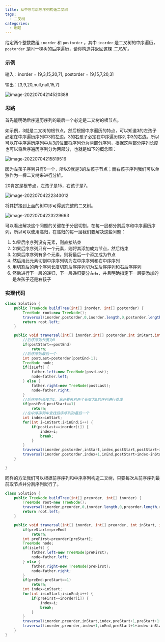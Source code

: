 ```yaml
---
title: 从中序与后序序列构造二叉树
tags: 
  - 二叉树
categories: 
  - 刷题
---
```

给定两个整数数组 `inorder` 和 `postorder` ，其中 `inorder` 是二叉树的中序遍历， `postorder` 是同一棵树的后序遍历，请你构造并返回这棵 *二叉树* 。

### 示例

输入：inorder = [9,3,15,20,7], postorder = [9,15,7,20,3]

输出：[3,9,20,null,null,15,7]

![image-20220704214520388](https://cdn.jsdelivr.net/gh/mizoreyo/static/images/202207042145447.png)

### 思路

首先能明确后序遍历序列的最后一个必定是二叉树的根节点。

如示例，3就是二叉树的根节点，然后根据中序遍历的特点，可以知道3的左孩子必定在中序遍历序列中3的左边，3的右孩子必定在中序遍历序列中3的右边。所以可以在中序遍历序列中从3的位置将序列分为两部分序列，根据这两部分序列长度也可以将后序遍历序列分为两部分，也就是如下的概念图：

![image-20220704215819516](https://cdn.jsdelivr.net/gh/mizoreyo/static/images/202207042158565.png)

因为左孩子序列只有9一个，所以9就是3的左孩子节点；而右孩子序列我们可以单独作为一棵二叉树来进行分析。

20肯定是根节点，左孩子是15，右孩子是7。

![image-20220704222340012](https://cdn.jsdelivr.net/gh/mizoreyo/static/images/202207042225082.png)

将其拼接到上面的树中即可得到完整的二叉树。

![image-20220704223229663](https://cdn.jsdelivr.net/gh/mizoreyo/static/images/202207042232698.png)

可以看出解决这个问题的关键在于分层切割，在每一层都分割后序和中序遍历序列，所以可以使用递归，在递归的每一层我们要解决这些问题：

1. 如果后序序列没有元素，则直接结束
2. 如果后序序列只有一个元素，则将其添加成为节点，然后结束
3. 如果后序序列有多个元素，则将最后一个添加成为节点
4. 然后用此元素切割中序序列切为左中序序列和右中序序列
5. 用切割后的两个序列长度切割后序序列切为左后序序列和右后序序列
6. 然后进行下一层的递归，下一层递归要分左右，并且明确指定下一层要添加的是左孩子还是右孩子

### 实现代码

~~~java
class Solution {
    public TreeNode buildTree(int[] inorder, int[] postorder) {
        TreeNode root=new TreeNode();
        traversal(inorder,postorder,0,inorder.length,0,postorder.length,root,true);
        return root.left;
    }

    public void traversal(int[] inorder,int[] postorder,int inStart,int inEnd,int postStart,int postEnd,TreeNode father,boolean isLeft) {
        //后序序列长度为0
        if(postStart==postEnd)
            return;
        //后序序列最后一个
        int postLast=postorder[postEnd-1];
        TreeNode node;
        if(isLeft) {
            father.left=new TreeNode(postLast);
            node=father.left;
        } else {
            father.right=new TreeNode(postLast);
            node=father.right;
        }
        //后序序列长度为1，没必要再对两个长度为0的序列进行处理
        if(postEnd-postStart==1)
            return;
        //在中序序列中查找后序序列的最后一个
        int index=inStart;
        for(int i=inStart;i<inEnd;i++) {
            if(postLast==inorder[i]) {
                index=i;
                break;
            }
        }
        traversal(inorder,postorder,inStart,index,postStart,postStart+index-inStart,node,true);
        traversal(inorder,postorder,index+1,inEnd,postStart+index-inStart,postEnd-1,node,false);
    }

}
~~~

同样的方法我们可以根据前序序列和中序序列构造二叉树，只要每次从前序序列最前取节点并分割序列就行了。

~~~java
class Solution {
    public TreeNode buildTree(int[] preorder, int[] inorder) {
        TreeNode root=new TreeNode();
        traversal(inorder,preorder,0,inorder.length,0,preorder.length,root,true);
        return root.left;
    }

    public void traversal(int[] inorder, int[] preorder, int inStart, int inEnd, int preStart, int preEnd, TreeNode father, boolean isLeft) {
        if(preStart==preEnd)
            return;
        int preFirst=preorder[preStart];
        TreeNode node;
        if(isLeft) {
            father.left=new TreeNode(preFirst);
            node=father.left;
        } else {
            father.right=new TreeNode(preFirst);
            node=father.right;
        }
        if(preEnd-preStart==1)
            return;
        int index=inStart;
        for(int i=inStart;i<inEnd;i++) {
            if(preFirst==inorder[i]) {
                index=i;
                break;
            }
        }
        traversal(inorder,preorder,inStart,index,preStart+1,preStart+1+index-inStart,node,true);
        traversal(inorder,preorder,index+1,inEnd,preStart+1+index-inStart,preEnd,node,false);
    }
}
~~~


